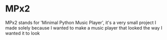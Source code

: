 # MPx2

MPx2 stands for 'Minimal Python Music Player', it's a very small project I made solely because I wanted to make a music player that looked the way I wanted it to look
